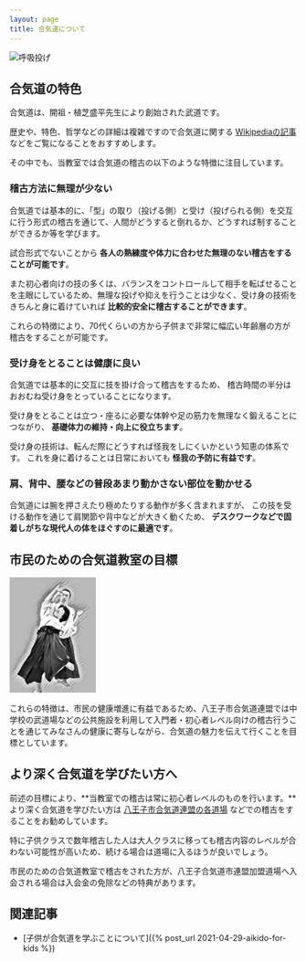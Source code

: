 ```yaml
---
layout: page
title: 合気道について
---
```


![呼吸投げ](https://1.bp.blogspot.com/-7WHYOxqmi0o/WMTLYdfuflI/AAAAAAAAHto/gUKkja2-6AIUis4T0Qb95OFdv8xrcsFGACLcB/s640/Kokyunage_201610.JPG)

## 合気道の特色

合気道は、開祖・植芝盛平先生により創始された武道です。

歴史や、特色、哲学などの詳細は複雑ですので合気道に関する [Wikipediaの記事](https://ja.wikipedia.org/wiki/%E5%90%88%E6%B0%97%E9%81%93) などをご覧になることをおすすめします。<br />

その中でも、当教室では合気道の稽古の以下のような特徴に注目しています。

### 稽古方法に無理が少ない

合気道では基本的に、「型」の取り（投げる側）と受け（投げられる側）を交互に行う形式の稽古を通じて、人間がどうすると倒れるか、どうすれば制することができるか等を学びます。

試合形式でないことから **各人の熟練度や体力に合わせた無理のない稽古をすることが可能です**。

また初心者向けの技の多くは、バランスをコントロールして相手を転ばせることを主眼にしているため、無理な投げや抑えを行うことは少なく、受け身の技術をきちんと身に着けていれば **比較的安全に稽古することができます**。

これらの特徴により、70代くらいの方から子供まで非常に幅広い年齢層の方が稽古をすることが可能です。

### 受け身をとることは健康に良い

合気道では基本的に交互に技を掛け合って稽古をするため、
稽古時間の半分はおおむね受け身をとっていることになります。

受け身をとることは立つ・座るに必要な体幹や足の筋力を無理なく鍛えることにつながり、
**基礎体力の維持・向上に役立ちます**。

受け身の技術は、転んだ際にどうすれば怪我をしにくいかという知恵の体系です。
これを身に着けることは日常においても **怪我の予防に有益です**。

### 肩、背中、腰などの普段あまり動かさない部位を動かせる

合気道には腕を押さえたり極めたりする動作が多く含まれますが、
この技を受ける動作を通じて肩関節や背中などが大きく動くため、
**デスクワークなどで固着しがちな現代人の体をほぐすのに最適です**。

## 市民のための合気道教室の目標

<img alt="right:演武" style="width:30%;margin-top:0;" src="/assets/img/20231015_Enbu02.jpg">

これらの特徴は、市民の健康増進に有益であるため、八王子市合気道連盟では中学校の武道場などの公共施設を利用して入門者・初心者レベル向けの稽古行うことを通じてみなさんの健康に寄与しながら、合気道の魅力を伝えて行くことを目標としています。

## より深く合気道を学びたい方へ

前述の目標により、**当教室での稽古は常に初心者レベルのものを行います。**より深く合気道を学びたい方は [八王子市合気道連盟の各道場](dojo.html) などでの稽古をすることをお勧めしています。

特に子供クラスで数年稽古した人は大人クラスに移っても稽古内容のレベルが合わない可能性が高いため、続ける場合は道場に入るほうが良いでしょう。

市民のための合気道教室で稽古をされた方が、八王子合気道市連盟加盟道場へ入会される場合は入会金の免除などの特典があります。

## 関連記事

* [子供が合気道を学ぶことについて]({% post_url 2021-04-29-aikido-for-kids %})

